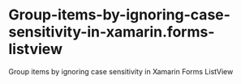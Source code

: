 # Group-items-by-ignoring-case-sensitivity-in-xamarin.forms-listview
Group items by ignoring case sensitivity in Xamarin Forms ListView 
